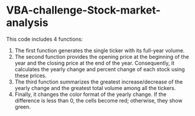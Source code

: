 # VBA-challenge-Stock-market-analysis
This code includes 4 functions:
1. The first function generates the single ticker with its full-year volume.
2. The second function provides the opening price at the beginning of the year and the closing price at the end of the year. Consequently, it calculates the yearly change and percent change of each stock using these prices.
3. The third function summarizes the greatest increase/decrease of the yearly change and the greatest total volume among all the tickers.
4. Finally, it changes the color format of the yearly change. If the difference is less than 0, the cells become red; otherwise, they show green.



